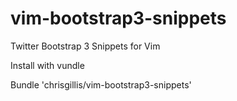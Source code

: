 vim-bootstrap3-snippets
=======================

Twitter Bootstrap 3 Snippets for Vim

Install with vundle

Bundle 'chrisgillis/vim-bootstrap3-snippets'
